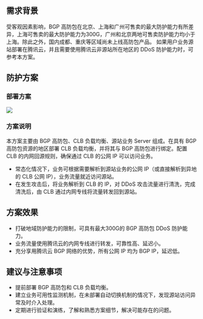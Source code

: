 ## 需求背景
受客观因素影响，BGP 高防包在北京、上海和广州可售卖的最大防护能力有所差异，上海可售卖的最大防护能力为300G，广州和北京两地可售卖防护能力均小于上海。除此之外，国内成都、重庆等区域尚未上线高防包产品。
如果用户业务源站部署在腾讯云，并且需要使用腾讯云非源站所在地区的 DDoS 防护能力时，可参考本方案。

## 防护方案
### 部署方案
![](https://main.qcloudimg.com/raw/fb964c6fbeb9e362821c8f2cc0bd9316.png)

### 方案说明
本方案主要由 BGP 高防包、CLB 负载均衡、源站业务 Server 组成。在具有 BGP 高防包资源的地区部署 CLB 负载均衡，并将其与 BGP 高防包进行绑定。配置 CLB 的内网回源规则，确保通过 CLB 的公网 IP 可以访问业务。
- 常态化情况下，业务可根据需要解析到源站业务的公网 IP（或直接解析到异地的 CLB 公网 IP），业务流量就近访问源站。
- 在发生攻击后，将业务解析到 CLB 的 IP，对 DDoS 攻击流量进行清洗，完成清洗后，由 CLB 通过内网专线将流量转发回到源站。


## 方案效果
- 打破地域防护能力的限制，可具有最大300G的 BGP 高防包 DDoS 防护能力。
- 业务流量使用腾讯云的内网专线进行转发，可靠性高、延迟小。
- 充分享用腾讯云 BGP 网络的优势，所有公网 IP 均为 BGP IP，延迟低。

## 建议与注意事项
- 提前部署 BGP 高防包和 CLB 负载均衡。
- 建立业务可用性监测机制，在未部署自动切换机制的情况下，发现源站访问异常及时介入处理。
- 定期进行验证和演练，了解和熟悉方案细节，解决可能存在的问题。

